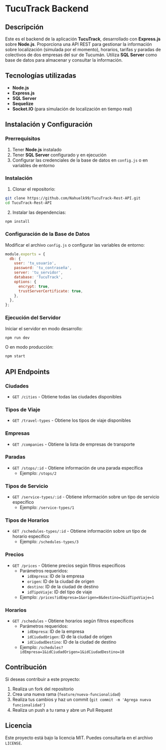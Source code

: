 # TucuTrack Backend

## Descripción
Este es el backend de la aplicación **TucuTrack**, desarrollado con **Express.js** sobre **Node.js**. Proporciona una API REST para gestionar la información sobre localización (simulada por el momento), horarios, tarifas y paradas de colectivos de dos empresas del sur de Tucumán. Utiliza **SQL Server** como base de datos para almacenar y consultar la información.

## Tecnologías utilizadas
* **Node.js**
* **Express.js**
* **SQL Server**
* **Sequelize**
* **Socket.IO** (para simulación de localización en tiempo real)

## Instalación y Configuración

### Prerrequisitos
1. Tener **Node.js** instalado
2. Tener **SQL Server** configurado y en ejecución
3. Configurar las credenciales de la base de datos en `config.js` o en variables de entorno

### Instalación
1. Clonar el repositorio:
```bash
git clone https://github.com/Nahuelk99/TucuTrack-Rest-API.git
cd TucuTrack-Rest-API
```

2. Instalar las dependencias:
```bash
npm install
```

### Configuración de la Base de Datos
Modificar el archivo `config.js` o configurar las variables de entorno:

```javascript
module.exports = {
  db: {
    user: 'tu_usuario',
    password: 'tu_contraseña',
    server: 'tu_servidor',
    database: 'TucuTrack',
    options: {
      encrypt: true,
      trustServerCertificate: true,
    },
  },
};
```

### Ejecución del Servidor
Iniciar el servidor en modo desarrollo:
```bash
npm run dev
```

O en modo producción:
```bash
npm start
```

## API Endpoints

### Ciudades
- `GET /cities` - Obtiene todas las ciudades disponibles

### Tipos de Viaje
- `GET /travel-types` - Obtiene los tipos de viaje disponibles

### Empresas
- `GET /companies` - Obtiene la lista de empresas de transporte

### Paradas
- `GET /stops/:id` - Obtiene información de una parada específica
  - Ejemplo: `/stops/2`

### Tipos de Servicio
- `GET /service-types/:id` - Obtiene información sobre un tipo de servicio específico
  - Ejemplo: `/service-types/1`

### Tipos de Horarios
- `GET /schedules-types/:id` - Obtiene información sobre un tipo de horario específico
  - Ejemplo: `/schedules-types/3`

### Precios
- `GET /prices` - Obtiene precios según filtros específicos
  - Parámetros requeridos:
    - `idEmpresa`: ID de la empresa
    - `origen`: ID de la ciudad de origen
    - `destino`: ID de la ciudad de destino
    - `idTipoViaje`: ID del tipo de viaje
  - Ejemplo: `/prices?idEmpresa=1&origen=8&destino=2&idTipoViaje=1`

### Horarios
- `GET /schedules` - Obtiene horarios según filtros específicos
  - Parámetros requeridos:
    - `idEmpresa`: ID de la empresa
    - `idCiudadOrigen`: ID de la ciudad de origen
    - `idCiudadDestino`: ID de la ciudad de destino
  - Ejemplo: `/schedules?idEmpresa=1&idCiudadOrigen=1&idCiudadDestino=10`

## Contribución
Si deseas contribuir a este proyecto:
1. Realiza un fork del repositorio
2. Crea una nueva rama (`feature/nueva-funcionalidad`)
3. Realiza tus cambios y haz un commit (`git commit -m 'Agrega nueva funcionalidad'`)
4. Realiza un push a tu rama y abre un Pull Request

## Licencia
Este proyecto está bajo la licencia MIT. Puedes consultarla en el archivo `LICENSE`.

